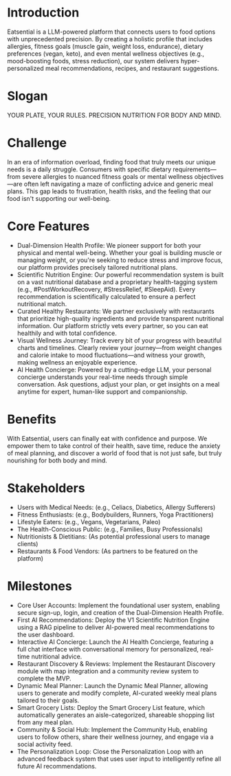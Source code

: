 # Introduction

Eatsential is a LLM-powered platform that connects users to food options with unprecedented precision. By creating a holistic profile that
includes allergies, fitness goals (muscle gain, weight loss, endurance), dietary preferences (vegan, keto), and even mental wellness
objectives (e.g., mood-boosting foods, stress reduction), our system delivers hyper-personalized meal recommendations, recipes, and
restaurant suggestions.

# Slogan

YOUR PLATE, YOUR RULES. PRECISION NUTRITION FOR BODY AND MIND.

# Challenge

In an era of information overload, finding food that truly meets our unique needs is a daily struggle. Consumers with specific dietary requirements—from severe allergies to nuanced fitness goals or mental wellness objectives—are often left navigating a maze of conflicting advice and generic meal plans. This gap leads to frustration, health risks, and the feeling that our food isn't supporting our well-being.

# Core Features

- Dual-Dimension Health Profile: We pioneer support for both your physical and mental well-being. Whether your goal is building muscle or managing weight, or you're seeking to reduce stress and improve focus, our platform provides precisely tailored nutritional plans.
- Scientific Nutrition Engine: Our powerful recommendation system is built on a vast nutritional database and a proprietary health-tagging system (e.g., #PostWorkoutRecovery, #StressRelief, #SleepAid). Every recommendation is scientifically calculated to ensure a perfect nutritional match.
- Curated Healthy Restaurants: We partner exclusively with restaurants that prioritize high-quality ingredients and provide transparent nutritional information. Our platform strictly vets every partner, so you can eat healthily and with total confidence.
- Visual Wellness Journey: Track every bit of your progress with beautiful charts and timelines. Clearly review your journey—from weight changes and calorie intake to mood fluctuations—and witness your growth, making wellness an enjoyable experience.
- AI Health Concierge: Powered by a cutting-edge LLM, your personal concierge understands your real-time needs through simple conversation. Ask questions, adjust your plan, or get insights on a meal anytime for expert, human-like support and companionship.

# Benefits

With Eatsential, users can finally eat with confidence and purpose. We empower them to take control of their health, save time, reduce the anxiety of meal planning, and discover a world of food that is not just safe, but truly nourishing for both body and mind.

# Stakeholders

- Users with Medical Needs: (e.g., Celiacs, Diabetics, Allergy Sufferers)
- Fitness Enthusiasts: (e.g., Bodybuilders, Runners, Yoga Practitioners)
- Lifestyle Eaters: (e.g., Vegans, Vegetarians, Paleo)
- The Health-Conscious Public: (e.g., Families, Busy Professionals)
- Nutritionists & Dietitians: (As potential professional users to manage clients)
- Restaurants & Food Vendors: (As partners to be featured on the platform)

# Milestones

- Core User Accounts: Implement the foundational user system, enabling secure sign-up, login, and creation of the Dual-Dimension Health Profile.
- First AI Recommendations: Deploy the V1 Scientific Nutrition Engine using a RAG pipeline to deliver AI-powered meal recommendations to the user dashboard.
- Interactive AI Concierge: Launch the AI Health Concierge, featuring a full chat interface with conversational memory for personalized, real-time nutritional advice.
- Restaurant Discovery & Reviews: Implement the Restaurant Discovery module with map integration and a community review system to complete the MVP.
- Dynamic Meal Planner: Launch the Dynamic Meal Planner, allowing users to generate and modify complete, AI-curated weekly meal plans tailored to their goals.
- Smart Grocery Lists: Deploy the Smart Grocery List feature, which automatically generates an aisle-categorized, shareable shopping list from any meal plan.
- Community & Social Hub: Implement the Community Hub, enabling users to follow others, share their wellness journey, and engage via a social activity feed.
- The Personalization Loop: Close the Personalization Loop with an advanced feedback system that uses user input to intelligently refine all future AI recommendations.
